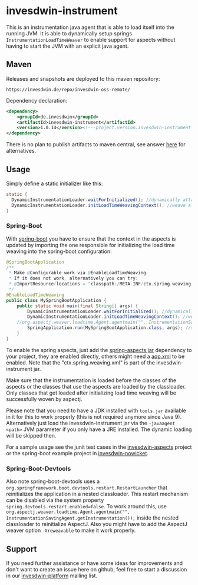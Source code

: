 # invesdwin-instrument

This is an instrumentation java agent that is able to load itself into the running JVM. It is able to dynamically setup springs `InstrumentationLoadTimeWeaver` to enable support for aspects without having to start the JVM with an explicit java agent.

## Maven

Releases and snapshots are deployed to this maven repository:
```
https://invesdwin.de/repo/invesdwin-oss-remote/
```

Dependency declaration:
```xml
<dependency>
	<groupId>de.invesdwin</groupId>
	<artifactId>invesdwin-instrument</artifactId>
	<version>1.0.14</version><!---project.version.invesdwin-instrument-->
</dependency>
```

There is no plan to publish artifacts to maven central, see answer [here](https://github.com/invesdwin/invesdwin-instrument/issues/17#issuecomment-728772422) for alternatives.

## Usage

Simply define a static initializer like this:
```java
static {
  DynamicInstrumentationLoader.waitForInitialized(); //dynamically attach java agent to jvm if not already present
  DynamicInstrumentationLoader.initLoadTimeWeavingContext(); //weave all classes before they are loaded as beans
}
```


### Spring-Boot

With [spring-boot](http://projects.spring.io/spring-boot/) you have to ensure that the context in the aspects is updated by importing the one responsible for initializing the load time weaving into the spring-boot configuration:
```java
@SpringBootApplication
/** 
 * Make @Configurable work via @EnableLoadTimeWeaving.
 * If it does not work, alternatively you can try: 
 * @ImportResource(locations = "classpath:/META-INF/ctx.spring.weaving.xml") 
 */
@EnableLoadTimeWeaving
public class MySpringBootApplication {
    public static void main(final String[] args) {
        DynamicInstrumentationLoader.waitForInitialized(); //dynamically attach java agent to jvm if not already present
        DynamicInstrumentationLoader.initLoadTimeWeavingContext(); //weave all classes before they are loaded as beans
	//org.aspectj.weaver.loadtime.Agent.agentmain("", InstrumentationSavingAgent.getInstrumentation()); //workaround for spring-boot-devtools RestartLauncher
        SpringApplication.run(MySpringBootApplication.class, args); //start application, load some classes
    }
}
```
To enable the spring aspects, just add the [spring-aspects.jar](http://mvnrepository.com/artifact/org.springframework/spring-aspects) dependency to your project, they are enabled directly, others might need a [aop.xml](http://www.springbyexample.org/examples/aspectj-ltw-aspectj-config.html) to be enabled. Note that the "ctx.spring.weaving.xml" is part of the invesdwin-instrument jar.

Make sure that the instrumentation is loaded before the classes of the aspects or the classes that use the aspects are loaded by the classloader. Only classes that get loaded after initializing load time weaving will be successfully woven by aspectj.

Please note that you need to have a JDK installed with `tools.jar` available in it for this to work properly (this is not required anymore since Java 9).
Alternatively just load the invesdwin-instrument jar via the `-javaagent <path>` JVM parameter if you only have a JRE installed. The dynamic loading will be skipped then.

For a sample usage see the junit test cases in the [invesdwin-aspects](https://github.com/subes/invesdwin-aspects) project or the spring-boot example project in [invesdwin-nowicket](https://github.com/subes/invesdwin-nowicket).

### Spring-Boot-Devtools

Also note spring-boot-devtools uses a `org.springframework.boot.devtools.restart.RestartLauncher` that reinitializes the application in a nested classloader. This restart mechanism can be disabled via the system property `spring.devtools.restart.enabled=false`. To work around this, use `org.aspectj.weaver.loadtime.Agent.agentmain("", InstrumentationSavingAgent.getInstrumentation());` inside the nested classloader to reinitialize AspectJ. Also you might have to add the AspectJ weaver option `-Xreweavable` to make it work properly.

## Support

If you need further assistance or have some ideas for improvements and don't want to create an issue here on github, feel free to start a discussion in our [invesdwin-platform](https://groups.google.com/forum/#!forum/invesdwin-platform) mailing list.

